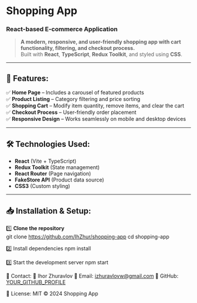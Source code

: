 # Shopping App

### React-based E-commerce Application

> **A modern, responsive, and user-friendly shopping app with cart functionality, filtering, and checkout process.**  
> Built with **React**, **TypeScript**, **Redux Toolkit**, and styled using **CSS**.

---

## 📌 Features:
✅ **Home Page** – Includes a carousel of featured products  
✅ **Product Listing** – Category filtering and price sorting  
✅ **Shopping Cart** – Modify item quantity, remove items, and clear the cart  
✅ **Checkout Process** – User-friendly order placement  
✅ **Responsive Design** – Works seamlessly on mobile and desktop devices   

---

## 🛠 Technologies Used:
- **React** (Vite + TypeScript)
- **Redux Toolkit** (State management)
- **React Router** (Page navigation)
- **FakeStore API** (Product data source)
- **CSS3** (Custom styling)

---

## 📥 Installation & Setup:
1️⃣ **Clone the repository**  
    git clone https://github.com/IhZhur/shopping-app
    cd shopping-app

2️⃣ Install dependencies
    npm install

3️⃣ Start the development server
    npm start

🤝 Contact:
👤 Ihor Zhuravlov
📧 Email: izhuravlovw@gmail.com
🔗 GitHub: [YOUR_GITHUB_PROFILE](https://github.com/IhZhur)

📜 License:
    MIT © 2024 Shopping App